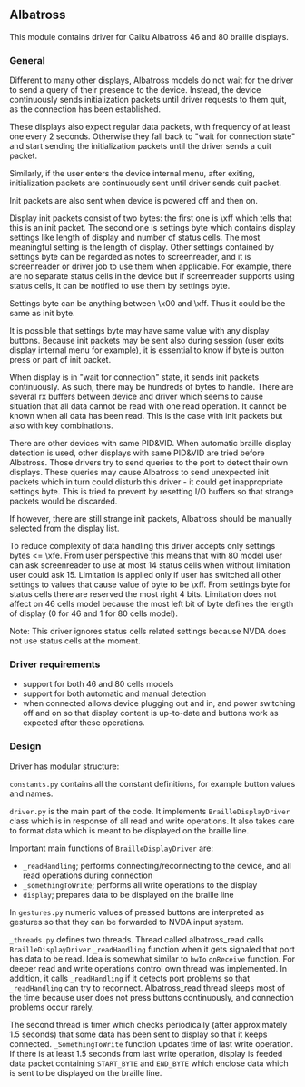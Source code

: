 ## Albatross

This module contains driver for Caiku Albatross 46 and 80 braille displays.

### General

Different to many other displays, Albatross models do not wait for the driver
to send a query of their presence to the device. Instead, the device continuously sends
initialization packets until driver requests to them quit, as the connection has been
established.

These displays also expect regular data packets, with frequency of at least one every
2 seconds. Otherwise they fall back to "wait for connection state" and
start sending the initialization packets until the driver sends a quit packet.

Similarly, if the user enters the device internal menu, after exiting, initialization packets
are continuously sent until driver sends quit packet.

Init packets are also sent when device is powered off and then on.

Display init packets consist of two bytes: the first one is \xff which tells
that this is an init packet. The second one is settings byte which contains
display settings like length of display and number of status cells.
The most meaningful setting is the length of display. Other settings
contained by settings byte can be regarded as notes to screenreader, and it
is screenreader or driver job to use them when applicable. For example,
there are no separate status cells in the device but if screenreader
supports using status cells, it can be notified to use them by settings byte.

Settings byte can be anything between \x00 and \xff. Thus it could be the
same as init byte.

It is possible that settings byte may have same value with any display buttons.
Because init packets may be sent also during session (user exits display
internal menu for example), it is essential to know if byte is button press
or part of init packet.

When display is in "wait for connection" state, it sends init packets continuously.
As such, there may be hundreds of bytes to handle. There are several
rx buffers between device and driver which seems to cause situation that all
data cannot be read with one read operation. It cannot be known when all data
has been read. This is the case with init packets but also with key
combinations.

There are other devices with same PID&VID. When automatic braille display
detection is used, other displays with same PID&VID are tried before Albatross.
Those drivers try to send queries to the port to detect their own displays.
These queries may cause Albatross to send unexpected init packets which in
turn could disturb this driver - it could get inappropriate settings byte.
This is tried to prevent by resetting I/O buffers so that strange packets
would be discarded.

If however, there are still strange init packets, Albatross should be
manually selected from the display list.

To reduce complexity of data handling this driver accepts only settings bytes
<= \xfe. From user perspective this means that with 80 model user can ask
screenreader to use at most 14 status cells when without limitation user
could ask 15. Limitation is applied only if user has switched all other
settings to values that cause value of byte to be \xff. From settings byte
for status cells there are reserved the most right 4 bits. Limitation does
not affect on 46 cells model because the most left bit of byte defines the
length of display (0 for 46 and 1 for 80 cells model).

Note: This driver ignores status cells related settings because NVDA does not
use status cells at the moment.

### Driver requirements

- support for both 46 and 80 cells models
- support for both automatic and manual detection
- when connected allows device plugging out and in, and power switching off and
on so that display content is up-to-date and buttons work as expected after
these operations.

### Design

Driver has modular structure:

`constants.py` contains all the constant definitions, for example button
values and names.

`driver.py` is the main part of the code. It implements `BrailleDisplayDriver`
class which is in response of all read and write operations. It also takes care
to format data which is meant to be displayed on the braille line.

Important main functions of `BrailleDisplayDriver` are:

- `_readHandling`; performs connecting/reconnecting to the device, and all read
operations during connection
- `_somethingToWrite`; performs all write operations to the display
- `display`; prepares data to be displayed on the braille line

In `gestures.py` numeric values of pressed buttons are interpreted as gestures
so that they can be forwarded to NVDA input system.

`_threads.py` defines two threads. Thread called albatross_read calls
`BrailleDisplayDriver` `_readHandling` function when it gets signaled that port
has data to be read. Idea is somewhat similar to `hwIo` `onReceive` function.
For deeper read and write operations control own thread was implemented. In
addition, it calls `_readHandling` if it detects port problems so that
`_readHandling` can try to reconnect. Albatross_read thread sleeps most of the
time because user does not press buttons continuously, and connection problems
occur rarely.

The second thread is timer which checks periodically (after approximately 1.5
seconds) that some data has been sent to display so that it keeps connected.
`_SomethingToWrite` function updates time of last write operation. If there is
at least 1.5 seconds from last write operation, display is feeded data packet
containing `START_BYTE` and `END_BYTE` which enclose data which is sent to be
displayed on the braille line.
